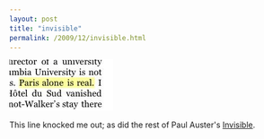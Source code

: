 ```yaml
---
layout: post
title: "invisible"
permalink: /2009/12/invisible.html
---
```


![Invisible](/assets/2009/paris.jpg)

This line knocked me out; as did the rest of Paul Auster's [Invisible](http://www.amazon.com/gp/product/0805090800?ie=UTF8&tag=statingtheobviou&linkCode=as2&camp=1789&creative=390957&creativeASIN=0805090800).
